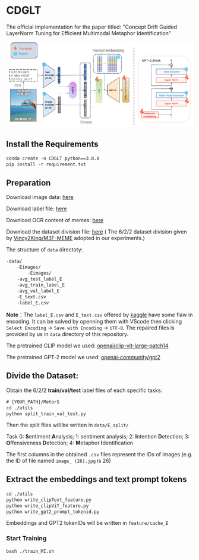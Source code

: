 # CDGLT

The official implementation for the paper titled: "Concept Drift Guided LayerNorm Tuning for Efficient Multimodal Metaphor Identification"

![Cover](./cover.png)

## Install the Requirements

```
conda create -n CDGLT python==3.8.0
pip install -r requirement.txt
```

## Preparation

Download image data: [here](https://www.kaggle.com/datasets/liaolianfoka/met-meme?resource=download-directory&select=Eimages)

Download label file: [here](https://www.kaggle.com/datasets/liaolianfoka/met-meme?resource=download-directory&select=label_E.csv)

Download OCR content of memes: [here](https://www.kaggle.com/datasets/liaolianfoka/met-meme?resource=download-directory&select=E_text.csv)

Download the dataset division file: [here](https://pan.baidu.com/s/16ZAM8gDYZKZut1sDKgJGJA?pwd=33p3) (
The 6/2/2 dataset division given by [Vincy2King/M3F-MEME](https://github.com/Vincy2King/M3F-MEME) adopted in our experiments.)

The structure of `data` directoty:

```
-data/
    -Eimages/
        -Eimages/
    -avg_test_label_E
    -avg_train_label_E
    -avg_val_label_E
    -E_text.csv
    -label_E.csv
```

**Note**：The `label_E.csv` and `E_text.csv` offered by [kaggle](https://www.kaggle.com/datasets/liaolianfoka/met-meme?resource=download-directory&select=E_text.csv) have some flaw in encoding. It can be solved by openning them with VScode then clicking `Select Encoding` -> `Save with Encoding` -> `UTF-8`. The repaired files is provided by us in `data` directory of this repository.

The pretrained CLIP model we used: [openai/clip-vit-large-patch14](https://huggingface.co/openai/clip-vit-large-patch14)

The pretrained GPT-2 model we used: [openai-community/gpt2](https://huggingface.co/openai-community/gpt2)

## Divide the Dataset:

Obtain the 6/2/2 **train/val/test** label files of each specific tasks:

```
# {YOUR_PATH}/Metor$
cd ./utils
python split_train_val_test.py
```

Then the split files will be written in `data/E_split/`

Task 0: **S**entiment **A**nalysis; 1: sentiment analysis; 2: **I**ntention **D**etection; 3: **O**ffensiveness **D**etection; 4: **M**etaphor **I**dentification

The first columns in the obtained `.csv` files represent the IDs of images (e.g. the ID of file named `image_ (26).jpg` is 26)

## Extract the embeddings and text prompt tokens

```
cd ./utils
python write_clipText_feature.py
python write_clipViT_feature.py
python write_gpt2_prompt_tokenid.py
```

Embeddings and GPT2 tokenIDs will be written in `feature/cache_E`

### Start Training

```
bash ./train_MI.sh
```
 
